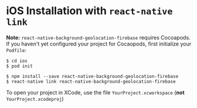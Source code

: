 # iOS Installation with `react-native link`

**Note:** `react-native-background-geolocation-firebase` requires Cocoapods.  If you haven't yet configured your project for Cocaopods, first initialize your `Podfile`:

```shell
$ cd ios
$ pod init
```

```shell
$ npm install --save react-native-background-geolocation-firebase
$ react-native link react-native-background-geolocation-firebase
```

To open your project in XCode, use the file `YourProject.xcworkspace` (**not** `YourProject.xcodeproj`)



